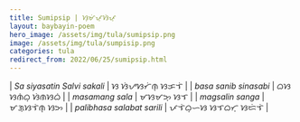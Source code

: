 ```yaml
---
title: Sumipsip | ᜐᜓᜋᜒᜉ᜔ᜐᜒᜉ᜔
layout: baybayin-poem
hero_image: /assets/img/tula/sumipsip.png
image: /assets/img/tula/sumpisip.png
categories: tula
redirect_from: 2022/06/25/sumipsip.html
---
```


| *Sa siyasatin Salvi sakali* | ᜐ  ᜐᜒᜌᜐᜆᜒᜈ᜔  ᜐᜃᜎᜒ |
| *basa sanib sinasabi* | ᜊᜐ  ᜐᜈᜒᜊ᜔  ᜐᜒᜈᜐᜊᜒ |
| *masamang sala* | ᜋᜐᜋᜅ᜔  ᜐᜎ |
| *magsalin sanga* | ᜋᜄ᜔ᜐᜎᜒᜈ᜔  ᜐᜅ |
| *palibhasa salabat sarili* | ᜉᜎᜒᜊ᜔ᜑᜐ  ᜐᜎᜊᜆ᜔  ᜐᜇᜒᜎᜒ |

